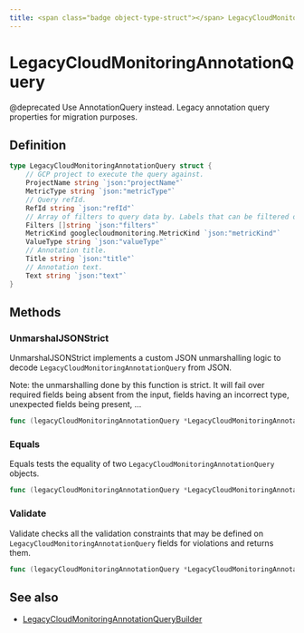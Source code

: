 ```yaml
---
title: <span class="badge object-type-struct"></span> LegacyCloudMonitoringAnnotationQuery
---
```

# <span class="badge object-type-struct"></span> LegacyCloudMonitoringAnnotationQuery

@deprecated Use AnnotationQuery instead. Legacy annotation query properties for migration purposes.

## Definition

```go
type LegacyCloudMonitoringAnnotationQuery struct {
    // GCP project to execute the query against.
    ProjectName string `json:"projectName"`
    MetricType string `json:"metricType"`
    // Query refId.
    RefId string `json:"refId"`
    // Array of filters to query data by. Labels that can be filtered on are defined by the metric.
    Filters []string `json:"filters"`
    MetricKind googlecloudmonitoring.MetricKind `json:"metricKind"`
    ValueType string `json:"valueType"`
    // Annotation title.
    Title string `json:"title"`
    // Annotation text.
    Text string `json:"text"`
}
```
## Methods

### <span class="badge object-method"></span> UnmarshalJSONStrict

UnmarshalJSONStrict implements a custom JSON unmarshalling logic to decode `LegacyCloudMonitoringAnnotationQuery` from JSON.

Note: the unmarshalling done by this function is strict. It will fail over required fields being absent from the input, fields having an incorrect type, unexpected fields being present, …

```go
func (legacyCloudMonitoringAnnotationQuery *LegacyCloudMonitoringAnnotationQuery) UnmarshalJSONStrict(raw []byte) error
```

### <span class="badge object-method"></span> Equals

Equals tests the equality of two `LegacyCloudMonitoringAnnotationQuery` objects.

```go
func (legacyCloudMonitoringAnnotationQuery *LegacyCloudMonitoringAnnotationQuery) Equals(other LegacyCloudMonitoringAnnotationQuery) bool
```

### <span class="badge object-method"></span> Validate

Validate checks all the validation constraints that may be defined on `LegacyCloudMonitoringAnnotationQuery` fields for violations and returns them.

```go
func (legacyCloudMonitoringAnnotationQuery *LegacyCloudMonitoringAnnotationQuery) Validate() error
```

## See also

 * <span class="badge builder"></span> [LegacyCloudMonitoringAnnotationQueryBuilder](./builder-LegacyCloudMonitoringAnnotationQueryBuilder.md)
